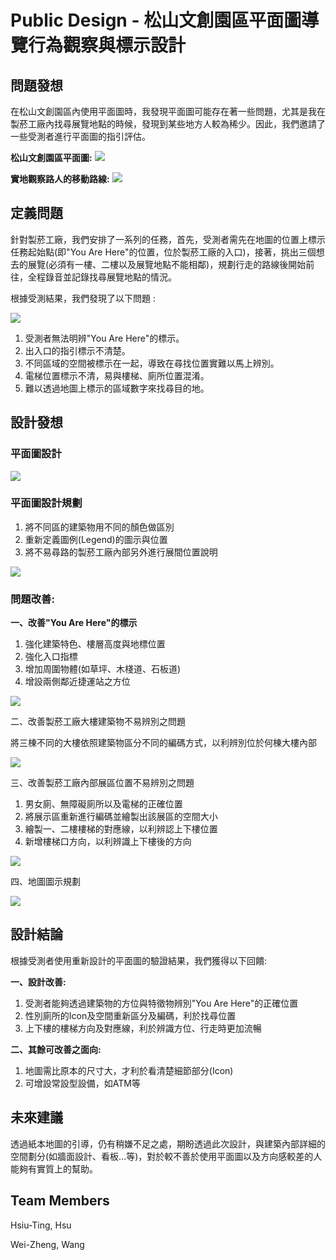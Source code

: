 # Public Design - 松山文創園區平面圖導覽行為觀察與標示設計

## 問題發想

在松山文創園區內使用平面圖時，我發現平面圖可能存在著一些問題，尤其是我在製菸工廠內找尋展覽地點的時候，發現到某些地方人較為稀少。因此，我們邀請了一些受測者進行平面圖的指引評估。

**松山文創園區平面圖:**
![](https://i.imgur.com/KKUwqj3.jpg)

**實地觀察路人的移動路線:**
![](https://i.imgur.com/tFHbKgp.png)

## 定義問題

針對製菸工廠，我們安排了一系列的任務，首先，受測者需先在地圖的位置上標示任務起始點(即"You Are Here"的位置，位於製菸工廠的入口)，接著，挑出三個想去的展覽(必須有一樓、二樓以及展覽地點不能相鄰)，規劃行走的路線後開始前往，全程錄音並記錄找尋展覽地點的情況。

根據受測結果，我們發現了以下問題 :

![](https://i.imgur.com/FYJCyvL.png)

1. 受測者無法明辨"You Are Here"的標示。
2. 出入口的指引標示不清楚。
3. 不同區域的空間被標示在一起，導致在尋找位置實難以馬上辨別。
4. 電梯位置標示不清，易與樓梯、廁所位置混淆。
5. 難以透過地圖上標示的區域數字來找尋目的地。

## 設計發想

### 平面圖設計

![](https://i.imgur.com/I7be1Pl.jpg)

### 平面圖設計規劃
1. 將不同區的建築物用不同的顏色做區別
2. 重新定義圖例(Legend)的圖示與位置
3. 將不易尋路的製菸工廠內部另外進行展間位置說明

![](https://i.imgur.com/M5TCnOH.png)

### 問題改善:

**一、改善"You Are Here"的標示**

1. 強化建築特色、樓層高度與地標位置
2. 強化入口指標
3. 增加周圍物體(如草坪、木棧道、石板道)
4. 增設兩側鄰近捷運站之方位

![](https://i.imgur.com/s2PzJtS.png)

二、改善製菸工廠大樓建築物不易辨別之問題

將三棟不同的大樓依照建築物區分不同的編碼方式，以利辨別位於何棟大樓內部

![](https://i.imgur.com/hbK0mOf.png)

三、改善製菸工廠內部展區位置不易辨別之問題

1. 男女廁、無障礙廁所以及電梯的正確位置
2. 將展示區重新進行編碼並繪製出該展區的空間大小
3. 繪製一、二樓樓梯的對應線，以利辨認上下樓位置
4. 新增樓梯口方向，以利辨識上下樓後的方向

![](https://i.imgur.com/KZadNb9.png)

四、地圖圖示規劃

![](https://i.imgur.com/7d1TjBu.png)

## 設計結論

根據受測者使用重新設計的平面圖的驗證結果，我們獲得以下回饋:

**一、設計改善:**
1. 受測者能夠透過建築物的方位與特徵物辨別"You Are Here"的正確位置
2. 性別廁所的Icon及空間重新區分及編碼，利於找尋位置
3. 上下樓的樓梯方向及對應線，利於辨識方位、行走時更加流暢

**二、其餘可改善之面向:**
1. 地圖需比原本的尺寸大，才利於看清楚細節部分(Icon)
2. 可增設常設型設備，如ATM等

## 未來建議

透過紙本地圖的引導，仍有稍嫌不足之處，期盼透過此次設計，與建築內部詳細的空間劃分(如牆面設計、看板...等)，對於較不善於使用平面圖以及方向感較差的人能夠有實質上的幫助。

## Team Members

Hsiu-Ting, Hsu

Wei-Zheng, Wang
